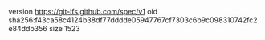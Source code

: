 version https://git-lfs.github.com/spec/v1
oid sha256:f43ca58c4124b38df77dddde05947767cf7303c6b9c098310742fc2e84ddb356
size 1523
